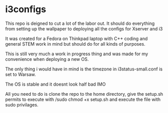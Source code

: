 # i3configs
This repo is deigned to cut a lot of the labor out. It should do everything from setting up the wallpaper to deploying all the configs for Xserver and i3

It was created for a Fedora on Thinkpad laptop with C++ coding and general STEM work in mind but should do for all kinds of purposes.

This is still very much a work in progress thing and was made for my convenience when deploying a new OS.

The only thing i would have in mind is the timezone in i3status-small.conf is set to Warsaw.

The OS is stable and it doesnt look half bad IMO

All you need to do is clone the repo to the home directory, give the setup.sh permits to execute with /sudo chmod +x setup.sh and execute the file with sudo privilages.
